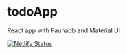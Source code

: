 # todoApp
React app with Faunadb and Material Ui


[![Netlify Status](https://api.netlify.com/api/v1/badges/b29140e2-e0a2-4a6b-923d-8ee845e95ccc/deploy-status)](https://app.netlify.com/sites/ndm-todo/deploys)

